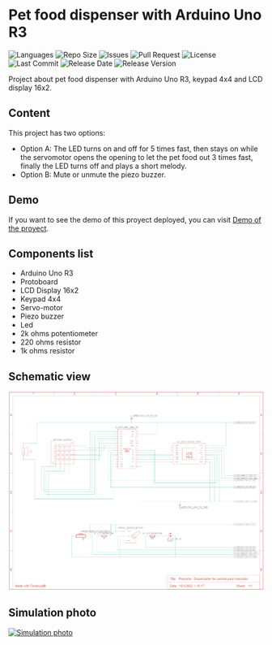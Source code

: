 # Pet food dispenser with Arduino Uno R3

![Languages](https://img.shields.io/github/languages/count/johnreyes96/arduino-pet-food-dispenser?style=plastic)
![Repo Size](https://img.shields.io/github/repo-size/johnreyes96/arduino-pet-food-dispenser?style=plastic)
![Issues](https://img.shields.io/github/issues/johnreyes96/arduino-pet-food-dispenser?style=plastic)
![Pull Request](https://img.shields.io/github/issues-pr/johnreyes96/arduino-pet-food-dispenser?style=plastic)
![License](https://img.shields.io/github/license/johnreyes96/arduino-pet-food-dispenser?style=plastic)
![Last Commit](https://img.shields.io/github/last-commit/johnreyes96/arduino-pet-food-dispenser?style=plastic)
![Release Date](https://img.shields.io/github/release-date/johnreyes96/arduino-pet-food-dispenser?style=plastic)
![Release Version](https://img.shields.io/github/v/release/johnreyes96/arduino-pet-food-dispenser)

Project about pet food dispenser with Arduino Uno R3, keypad 4x4 and LCD display 16x2.

## Content
This project has two options:
* Option A: The LED turns on and off for 5 times fast, then stays on while the servomotor opens the opening to let the pet food out 3 times fast, finally the LED turns off and plays a short melody.
* Option B: Mute or unmute the piezo buzzer.

## Demo
If you want to see the demo of this proyect deployed, you can visit [Demo of the proyect](https://www.tinkercad.com/things/9iVNfFJeRKA).

## Components list
* Arduino Uno R3
* Protoboard
* LCD Display 16x2
* Keypad 4x4
* Servo-motor
* Piezo buzzer
* Led
* 2k ohms potentiometer
* 220 ohms resistor
* 1k ohms resistor

## Schematic view
![Schematic view](images/schematic_view.png)

## Simulation photo
[![Simulation photo](https://csg.tinkercad.com/things/9iVNfFJeRKA/t725.png?rev=1641709475002000000&s=&v=1&type=circuits)](https://csg.tinkercad.com/things/9iVNfFJeRKA/t725.png?rev=1641709475002000000&s=&v=1&type=circuits)
